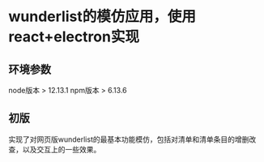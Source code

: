 # wunderlist的模仿应用，使用react+electron实现

## 环境参数
node版本 > 12.13.1  npm版本 > 6.13.6

## 初版
实现了对网页版wunderlist的最基本功能模仿，包括对清单和清单条目的增删改查，以及交互上的一些效果。

